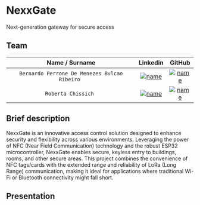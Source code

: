 # NexxGate
Next-generation gateway for secure access


## Team

| **Name / Surname** | **Linkedin** | **GitHub** |
| :---: | :---: | :---: |
| `Bernardo Perrone De Menezes Bulcao Ribeiro ` | [![name](https://github.com/b-rbmp/NexxGate/blob/main/docs/logos/linkedin.png)](https://www.linkedin.com/in/b-rbmp/) | [![name](https://github.com/b-rbmp/NexxGate/blob/main/docs/logos/github.png)](https://github.com/b-rbmp) |
| `Roberta Chissich ` | [![name](https://github.com/b-rbmp/NexxGate/blob/main/docs/logos/linkedin.png)](https://www.linkedin.com/in/roberta-chissich/) | [![name](https://github.com/b-rbmp/NexxGate/blob/main/docs/logos/github.png)](https://github.com/RobCTs) |


## Brief description
NexxGate is an innovative access control solution designed to enhance security and flexibility across various environments. Leveraging the power of NFC (Near Field Communication) technology and the robust ESP32 microcontroller, NexxGate enables secure, keyless entry to buildings, rooms, and other secure areas. This project combines the convenience of NFC tags/cards with the extended range and reliability of LoRa (Long Range) communication, making it ideal for applications where traditional Wi-Fi or Bluetooth connectivity might fall short.

## Presentation

